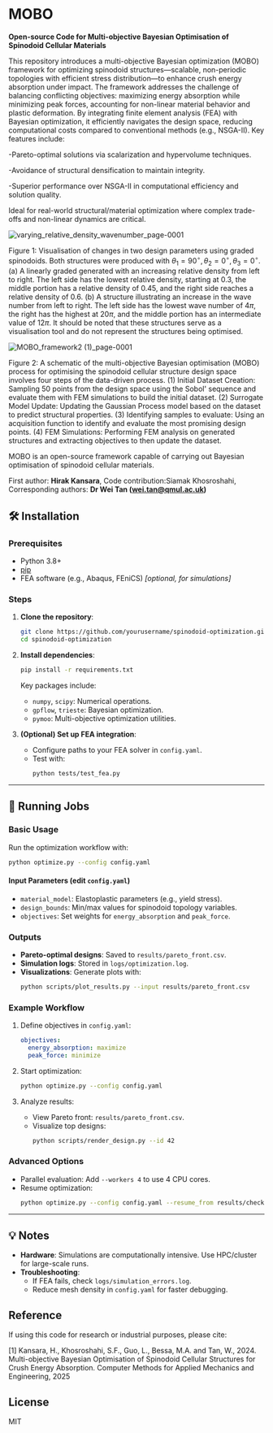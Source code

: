 # MOBO
**Open-source Code for Multi-objective Bayesian Optimisation of Spinodoid Cellular Materials**

This repository introduces a multi-objective Bayesian optimization (MOBO) framework for optimizing spinodoid structures—scalable, non-periodic topologies with efficient stress distribution—to enhance crush energy absorption under impact. The framework addresses the challenge of balancing conflicting objectives: maximizing energy absorption while minimizing peak forces, accounting for non-linear material behavior and plastic deformation. By integrating finite element analysis (FEA) with Bayesian optimization, it efficiently navigates the design space, reducing computational costs compared to conventional methods (e.g., NSGA-II). Key features include:

-Pareto-optimal solutions via scalarization and hypervolume techniques.

-Avoidance of structural densification to maintain integrity.

-Superior performance over NSGA-II in computational efficiency and solution quality.

Ideal for real-world structural/material optimization where complex trade-offs and non-linear dynamics are critical.

![varying_relative_density_wavenumber_page-0001](https://github.com/user-attachments/assets/1788a7de-42dc-4301-93fc-47a7db6a9a6b)

Figure 1: Visualisation of changes in two design parameters using graded spinodoids. Both structures were produced with $\theta_1 = 90^\circ, \theta_2 = 0^\circ, \theta_3 = 0^\circ$. (a) A linearly graded generated with an increasing relative density from left to right. The left side has the lowest relative density, starting at 0.3, the middle portion has a relative density of 0.45, and the right side reaches a relative density of 0.6. (b) A structure illustrating an increase in the wave number from left to right. The left side has the lowest wave number of $4\pi$, the right has the highest at $20\pi$, and the middle portion has an intermediate value of $12\pi$. It should be noted that these structures serve as a visualisation tool and do not represent the structures being optimised.

![MOBO_framework2 (1)_page-0001](https://github.com/user-attachments/assets/2e95605e-1955-4db3-a32e-aea2230ad332)

Figure 2: A schematic of the multi-objective Bayesian optimisation (MOBO) process for optimising the spinodoid cellular structure design space involves four steps of the data-driven process. (1) Initial Dataset Creation: Sampling 50 points from the design space using the Sobol' sequence and evaluate them with FEM simulations to build the initial dataset. (2) Surrogate Model Update: Updating the Gaussian Process model based on the dataset to predict structural properties. (3) Identifying samples to evaluate: Using an acquisition function to identify and evaluate the most promising design points. (4) FEM Simulations: Performing FEM analysis on generated structures and extracting objectives to then update the dataset.

MOBO is an open-source framework capable of carrying out Bayesian optimisation of spinodoid cellular materials.

First author: **Hirak Kansara**, Code contribution:Siamak Khosroshahi, Corresponding authors: **Dr Wei Tan (wei.tan@qmul.ac.uk)**


## 🛠 Installation

### **Prerequisites**
- Python 3.8+  
- [pip](https://pip.pypa.io/en/stable/installation/)  
- FEA software (e.g., Abaqus, FEniCS) *[optional, for simulations]*  

### **Steps**  
1. **Clone the repository**:  
   ```bash  
   git clone https://github.com/yourusername/spinodoid-optimization.git  
   cd spinodoid-optimization  
   ```  

2. **Install dependencies**:  
   ```bash  
   pip install -r requirements.txt  
   ```  
   Key packages include:  
   - `numpy`, `scipy`: Numerical operations.  
   - `gpflow`, `trieste`: Bayesian optimization.  
   - `pymoo`: Multi-objective optimization utilities.  

3. **(Optional) Set up FEA integration**:  
   - Configure paths to your FEA solver in `config.yaml`.  
   - Test with:  
     ```bash  
     python tests/test_fea.py  
     ```  

---

## 🚀 Running Jobs

### **Basic Usage**  
Run the optimization workflow with:  
```bash  
python optimize.py --config config.yaml  
```  

#### **Input Parameters** (edit `config.yaml`)  
- `material_model`: Elastoplastic parameters (e.g., yield stress).  
- `design_bounds`: Min/max values for spinodoid topology variables.  
- `objectives`: Set weights for `energy_absorption` and `peak_force`.  

### **Outputs**  
- **Pareto-optimal designs**: Saved to `results/pareto_front.csv`.  
- **Simulation logs**: Stored in `logs/optimization.log`.  
- **Visualizations**: Generate plots with:  
  ```bash  
  python scripts/plot_results.py --input results/pareto_front.csv  
  ```  

### **Example Workflow**  
1. Define objectives in `config.yaml`:  
   ```yaml  
   objectives:  
     energy_absorption: maximize  
     peak_force: minimize  
   ```  

2. Start optimization:  
   ```bash  
   python optimize.py --config config.yaml  
   ```  

3. Analyze results:  
   - View Pareto front: `results/pareto_front.csv`.  
   - Visualize top designs:  
     ```bash  
     python scripts/render_design.py --id 42  
     ```  

### **Advanced Options**  
- Parallel evaluation: Add `--workers 4` to use 4 CPU cores.  
- Resume optimization:  
  ```bash  
  python optimize.py --config config.yaml --resume_from results/checkpoint.pkl  
  ```  

---

## 💡 Notes  
- **Hardware**: Simulations are computationally intensive. Use HPC/cluster for large-scale runs.  
- **Troubleshooting**:  
  - If FEA fails, check `logs/simulation_errors.log`.  
  - Reduce mesh density in `config.yaml` for faster debugging.  

## Reference
If using this code for research or industrial purposes, please cite:

[1] Kansara, H., Khosroshahi, S.F., Guo, L., Bessa, M.A. and Tan, W., 2024. Multi-objective Bayesian Optimisation of Spinodoid Cellular Structures for Crush Energy Absorption. Computer Methods for Applied Mechanics and Engineering, 2025

## License
MIT
